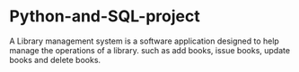 # Python-and-SQL-project
A Library management system is a software application designed to help manage the operations of a library. such as add books, issue books, update books and delete books.

